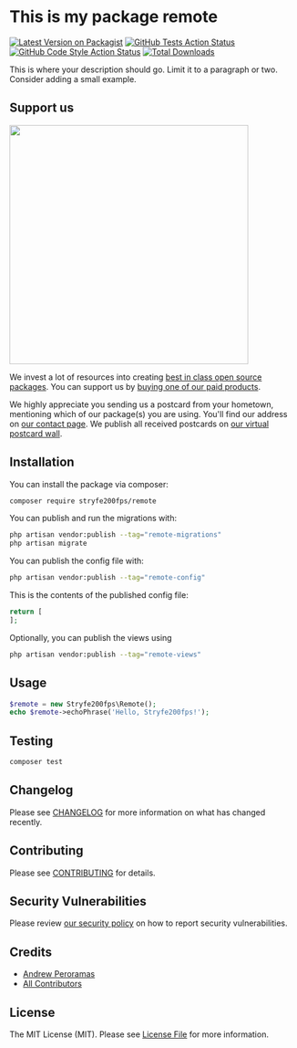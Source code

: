 # This is my package remote

[![Latest Version on Packagist](https://img.shields.io/packagist/v/stryfe200fps/remote.svg?style=flat-square)](https://packagist.org/packages/stryfe200fps/remote)
[![GitHub Tests Action Status](https://img.shields.io/github/actions/workflow/status/stryfe200fps/remote/run-tests.yml?branch=main&label=tests&style=flat-square)](https://github.com/stryfe200fps/remote/actions?query=workflow%3Arun-tests+branch%3Amain)
[![GitHub Code Style Action Status](https://img.shields.io/github/actions/workflow/status/stryfe200fps/remote/fix-php-code-style-issues.yml?branch=main&label=code%20style&style=flat-square)](https://github.com/stryfe200fps/remote/actions?query=workflow%3A"Fix+PHP+code+style+issues"+branch%3Amain)
[![Total Downloads](https://img.shields.io/packagist/dt/stryfe200fps/remote.svg?style=flat-square)](https://packagist.org/packages/stryfe200fps/remote)

This is where your description should go. Limit it to a paragraph or two. Consider adding a small example.

## Support us

[<img src="https://github-ads.s3.eu-central-1.amazonaws.com/remote.jpg?t=1" width="419px" />](https://spatie.be/github-ad-click/remote)

We invest a lot of resources into creating [best in class open source packages](https://spatie.be/open-source). You can support us by [buying one of our paid products](https://spatie.be/open-source/support-us).

We highly appreciate you sending us a postcard from your hometown, mentioning which of our package(s) you are using. You'll find our address on [our contact page](https://spatie.be/about-us). We publish all received postcards on [our virtual postcard wall](https://spatie.be/open-source/postcards).

## Installation

You can install the package via composer:

```bash
composer require stryfe200fps/remote
```

You can publish and run the migrations with:

```bash
php artisan vendor:publish --tag="remote-migrations"
php artisan migrate
```

You can publish the config file with:

```bash
php artisan vendor:publish --tag="remote-config"
```

This is the contents of the published config file:

```php
return [
];
```

Optionally, you can publish the views using

```bash
php artisan vendor:publish --tag="remote-views"
```

## Usage

```php
$remote = new Stryfe200fps\Remote();
echo $remote->echoPhrase('Hello, Stryfe200fps!');
```

## Testing

```bash
composer test
```

## Changelog

Please see [CHANGELOG](CHANGELOG.md) for more information on what has changed recently.

## Contributing

Please see [CONTRIBUTING](CONTRIBUTING.md) for details.

## Security Vulnerabilities

Please review [our security policy](../../security/policy) on how to report security vulnerabilities.

## Credits

- [Andrew Peroramas](https://github.com/stryfe200fps)
- [All Contributors](../../contributors)

## License

The MIT License (MIT). Please see [License File](LICENSE.md) for more information.
